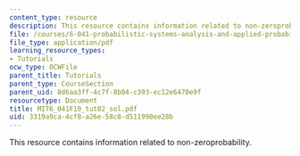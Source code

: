 ```yaml
---
content_type: resource
description: This resource contains information related to non-zeroprobability.
file: /courses/6-041-probabilistic-systems-analysis-and-applied-probability-fall-2010/3319a9ca4cf8a26e58c8d511990ee28b_MIT6_041F10_tut02_sol.pdf
file_type: application/pdf
learning_resource_types:
- Tutorials
ocw_type: OCWFile
parent_title: Tutorials
parent_type: CourseSection
parent_uid: 8d6aa3ff-4c7f-8b04-c393-ec12e6470e9f
resourcetype: Document
title: MIT6_041F10_tut02_sol.pdf
uid: 3319a9ca-4cf8-a26e-58c8-d511990ee28b
---
```

This resource contains information related to non-zeroprobability.

